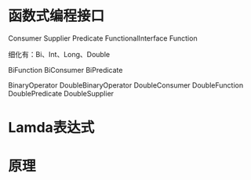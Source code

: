 # 函数式编程接口

Consumer
Supplier
Predicate
FunctionalInterface
Function

细化有：Bi、Int、Long、Double

BiFunction
BiConsumer
BiPredicate

BinaryOperator
DoubleBinaryOperator
DoubleConsumer
DoubleFunction
DoublePredicate
DoubleSupplier

# Lamda表达式




# 原理



